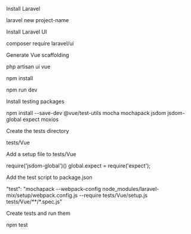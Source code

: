 Install Laravel

laravel new project-name

Install Laravel UI

composer require laravel/ui

Generate Vue scaffolding

php artisan ui vue

npm install

npm run dev

Install testing packages

npm install --save-dev @vue/test-utils mocha mochapack jsdom jsdom-global expect moxios

Create the tests directory

tests/Vue

Add a setup file to tests/Vue

require('jsdom-global')()
global.expect = require('expect');

Add the test script to package.json

"test": "mochapack --webpack-config node_modules/laravel-mix/setup/webpack.config.js --require tests/Vue/setup.js tests/Vue/**/*.spec.js"

Create tests and run them

npm test
